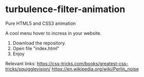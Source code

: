 # turbulence-filter-animation
Pure HTML5 and CSS3 animation

A cool menu hover to incress in your website.

1. Download the repository.
2. Open file "index.html"
3. Enjoy


Relevant links:
https://css-tricks.com/books/greatest-css-tricks/squigglevision/
https://en.wikipedia.org/wiki/Perlin_noise
